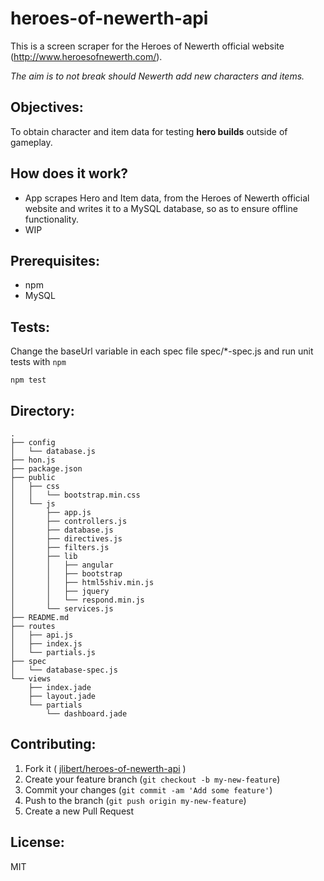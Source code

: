 # heroes-of-newerth-api

This is a screen scraper for the Heroes of Newerth official website (http://www.heroesofnewerth.com/).

_The aim is to not break should Newerth add new characters and items._

## Objectives:
To obtain character and item data for testing **hero builds** outside of gameplay.

## How does it work?
* App scrapes Hero and Item data, from the Heroes of Newerth official website and writes it to a MySQL database, so as to ensure offline functionality.
* WIP

## Prerequisites:
* npm
* MySQL

## Tests:
Change the baseUrl variable in each spec file spec/\*-spec.js and run unit tests with `npm`
    
    npm test   

## Directory:

    .
    ├── config
    │   └── database.js
    ├── hon.js
    ├── package.json
    ├── public
    │   ├── css
    │   │   └── bootstrap.min.css
    │   └── js
    │       ├── app.js
    │       ├── controllers.js
    │       ├── database.js
    │       ├── directives.js
    │       ├── filters.js
    │       ├── lib
    │       │   ├── angular
    │       │   ├── bootstrap
    │       │   ├── html5shiv.min.js
    │       │   ├── jquery
    │       │   └── respond.min.js
    │       └── services.js
    ├── README.md
    ├── routes
    │   ├── api.js
    │   ├── index.js
    │   └── partials.js
    ├── spec
    │   └── database-spec.js
    └── views
        ├── index.jade
        ├── layout.jade
        └── partials
            └── dashboard.jade
        
## Contributing:
1. Fork it ( [jlibert/heroes-of-newerth-api](https://github.com/jlibert/heroes-of-newerth-api) )
2. Create your feature branch (`git checkout -b my-new-feature`)
3. Commit your changes (`git commit -am 'Add some feature'`)
4. Push to the branch (`git push origin my-new-feature`)
5. Create a new Pull Request

## License:
MIT